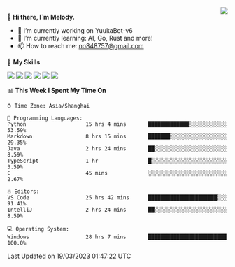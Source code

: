 <a href="#">
  <img align="right" src="https://github-readme-stats.vercel.app/api?username=melodyyuuka&count_private=true&show_icons=true" />
</a>

**👋 Hi there, I`m Melody.**

- 🔭 I’m currently working on YuukaBot-v6
- 🌱 I’m currently learning: AI, Go, Rust and more!
- 📫 How to reach me: no848757@gmail.com

🌟 **My Skills** 

![](https://img.shields.io/badge/-Python-3e74a2?style=flat-square&logo=Python&logoColor=fff)
![](https://img.shields.io/badge/-Java-007396?style=flat-square&logo=OpenJDK&logoColor=fff)
![](https://img.shields.io/badge/-Node.js-339933?style=flat-square&logo=Node.js&logoColor=fff)
![](https://img.shields.io/badge/-Git-f05032?style=flat-square&logo=git&logoColor=fff)
![](https://img.shields.io/badge/-PostgreSQL-4169e1?style=flat-square&logo=PostgreSQL&logoColor=fff)
![](https://img.shields.io/badge/-VSCode-007acc?style=flat-square&logo=Visual-Studio-Code&logoColor=fff)


<!--START_SECTION:waka-->
📊 **This Week I Spent My Time On** 

```text
⌚︎ Time Zone: Asia/Shanghai

💬 Programming Languages: 
Python                   15 hrs 4 mins       █████████████░░░░░░░░░░░░   53.59% 
Markdown                 8 hrs 15 mins       ███████░░░░░░░░░░░░░░░░░░   29.35% 
Java                     2 hrs 24 mins       ██░░░░░░░░░░░░░░░░░░░░░░░   8.59% 
TypeScript               1 hr                █░░░░░░░░░░░░░░░░░░░░░░░░   3.59% 
C                        45 mins             ░░░░░░░░░░░░░░░░░░░░░░░░░   2.67%

🔥 Editors: 
VS Code                  25 hrs 42 mins      ██████████████████████░░░   91.41% 
IntelliJ                 2 hrs 24 mins       ██░░░░░░░░░░░░░░░░░░░░░░░   8.59%

💻 Operating System: 
Windows                  28 hrs 7 mins       █████████████████████████   100.0%

```


 Last Updated on 19/03/2023 01:47:22 UTC
<!--END_SECTION:waka-->
